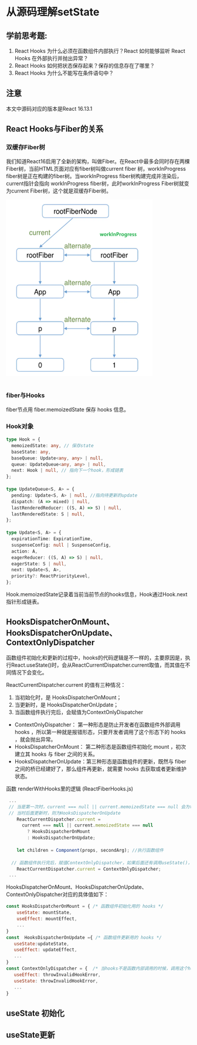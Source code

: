# 从源码理解setState

## 学前思考题:
1. React Hooks 为什么必须在函数组件内部执行？React 如何能够监听 React Hooks 在外部执行并抛出异常？
2. React Hooks 如何把状态保存起来？保存的信息存在了哪里？
3. React Hooks 为什么不能写在条件语句中？


## 注意
本文中源码对应的版本是React 16.13.1

## React Hooks与Fiber的关系

### 双缓存Fiber树
我们知道React16启用了全新的架构，叫做Fiber。在React中最多会同时存在两棵Fiber树，当前HTML页面对应有fiber树叫做current fiber 树，workInProgress fiber树是正在构建的fiber树。当workInProgress fiber树构建完成并渲染后，current指针会指向 workInProgress fiber树，此时workInProgress Fiber树就变为current Fiber树，这个就是双缓存Fiber树。

<img src="./image/setState/fiberTree.png" width = "400" height = "480" align=center />  <br><br>

### fiber与Hooks
fiber节点用 fiber.memoizedState 保存 hooks 信息。

### Hook对象
```typescript
type Hook = {
  memoizedState: any, // 保存state
  baseState: any,      
  baseQueue: Update<any, any> | null,
  queue: UpdateQueue<any, any> | null, 
  next: Hook | null, // 指向下一个hook，形成链表
};

type UpdateQueue<S, A> = {
  pending: Update<S, A> | null, //指向待更新的update
  dispatch: (A => mixed) | null,
  lastRenderedReducer: ((S, A) => S) | null,
  lastRenderedState: S | null,
};

type Update<S, A> = {
  expirationTime: ExpirationTime,
  suspenseConfig: null | SuspenseConfig,
  action: A,
  eagerReducer: ((S, A) => S) | null,
  eagerState: S | null,
  next: Update<S, A>,   
  priority?: ReactPriorityLevel,
};
```
Hook.memoizedState记录着当前当前节点的hooks信息，Hook通过Hook.next指针形成链表。

## HooksDispatcherOnMount、HooksDispatcherOnUpdate、ContextOnlyDispatcher

函数组件初始化和更新的过程中，hooks的代码逻辑是不一样的，主要原因是，执行React.useState()时，会从ReactCurrentDispatcher.current取值，而其值在不同情况下会变化。

ReactCurrentDispatcher.current 的值有三种情况：
1. 当初始化时，是 HooksDispatcherOnMount；
2. 当更新时，是 HooksDispatcherOnUpdate；
3. 当函数组件执行完后，会赋值为ContextOnlyDispatcher

- ContextOnlyDispatcher： 第一种形态是防止开发者在函数组件外部调用 hooks ，所以第一种就是报错形态，只要开发者调用了这个形态下的 hooks ，就会抛出异常。
- HooksDispatcherOnMount： 第二种形态是函数组件初始化 mount ，初次建立其 hooks 与 fiber 之间的关系。
- HooksDispatcherOnUpdate：第三种形态是函数组件的更新，既然与 fiber 之间的桥已经建好了，那么组件再更新，就需要 hooks 去获取或者更新维护状态。

函数 renderWithHooks里的逻辑 (ReactFiberHooks.js)
```javaScript
 ...
 // 当是第一次时，current === null || current.memoizedState === null 会为true，赋值HooksDispatcherOnMount
 // 当时后面更新时，则为HooksDispatcherOnUpdate
    ReactCurrentDispatcher.current =
      current === null || current.memoizedState === null
        ? HooksDispatcherOnMount
        : HooksDispatcherOnUpdate;

    let children = Component(props, secondArg); //执行函数组件
 
  // 函数组件执行完后，赋值ContextOnlyDispatcher，如果后面还有调用useState()，则会报错
    ReactCurrentDispatcher.current = ContextOnlyDispatcher;
 ...

```
HooksDispatcherOnMount、HooksDispatcherOnUpdate、ContextOnlyDispatcher对应的具体值如下：
```javascript
const HooksDispatcherOnMount = { /* 函数组件初始化用的 hooks */
    useState: mountState,
    useEffect: mountEffect,
    ...
}
const  HooksDispatcherOnUpdate ={ /* 函数组件更新用的 hooks */
   useState:updateState,
   useEffect: updateEffect,
   ...
}
const ContextOnlyDispatcher = {  /* 当hooks不是函数内部调用的时候，调用这个hooks对象下的hooks，所以报错。 */
   useEffect: throwInvalidHookError,
   useState: throwInvalidHookError,
   ...
}
```

## useState 初始化


## useState更新